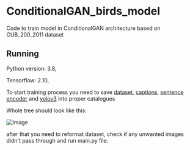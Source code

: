 # ConditionalGAN_birds_model
Code to train model in ConditionalGAN architecture based on CUB_200_2011 dataset

## Running
Python version: 3.8,

Tensorflow: 2.10,

To start training process you need to save [dataset](https://data.caltech.edu/records/65de6-vp158), [captions](https://drive.google.com/file/d/0B3y_msrWZaXLT1BZdVdycDY5TEE/view?resourcekey=0-sZrhftoEfdvHq6MweAeCjA), [sentence encoder](https://www.kaggle.com/models/google/universal-sentence-encoder/frameworks/tensorFlow2/variations/universal-sentence-encoder/versions/2?tfhub-redirect=true) and [yolov3](https://pjreddie.com/darknet/yolo/) into proper catalogues 

Whole tree should look like this:

![image](https://github.com/rombii/ConditionalGAN_birds_model/assets/46005468/be74df53-b4e3-46fb-99fd-97deec91c6f9)

after that you need to reformat dataset, check if any unwanted images didn't pass through and run main.py file.

